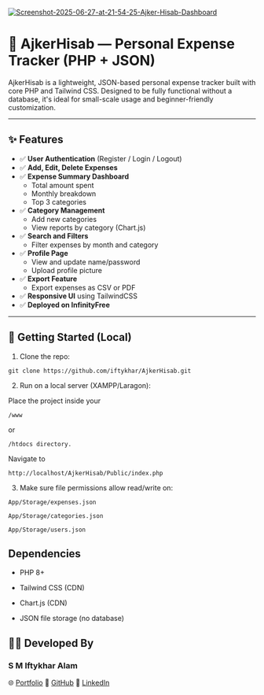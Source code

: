 <a href='https://postimages.org/' target='_blank'><img src='https://i.postimg.cc/MK77NFTC/Screenshot-2025-06-27-at-21-54-25-Ajker-Hisab-Dashboard.png' border='0' alt='Screenshot-2025-06-27-at-21-54-25-Ajker-Hisab-Dashboard'/></a>

# 💸 AjkerHisab — Personal Expense Tracker (PHP + JSON)

AjkerHisab is a lightweight, JSON-based personal expense tracker built with core PHP and Tailwind CSS. Designed to be fully functional without a database, it's ideal for small-scale usage and beginner-friendly customization.

---

## ✨ Features

- ✅ **User Authentication** (Register / Login / Logout)
- ✅ **Add, Edit, Delete Expenses**
- ✅ **Expense Summary Dashboard**
  - Total amount spent
  - Monthly breakdown
  - Top 3 categories
- ✅ **Category Management**
  - Add new categories
  - View reports by category (Chart.js)
- ✅ **Search and Filters**
  - Filter expenses by month and category
- ✅ **Profile Page**
  - View and update name/password
  - Upload profile picture
- ✅ **Export Feature**
  - Export expenses as CSV or PDF
- ✅ **Responsive UI** using TailwindCSS
- ✅ **Deployed on InfinityFree**

---

## 🚀 Getting Started (Local)

1. Clone the repo:

```
git clone https://github.com/iftykhar/AjkerHisab.git

```
2. Run on a local server (XAMPP/Laragon):

Place the project inside your 
``` 
/www
```
 or 
 ```
 /htdocs directory.
```

Navigate to 
```
http://localhost/AjkerHisab/Public/index.php

```

3. Make sure file permissions allow read/write on:

```
App/Storage/expenses.json

App/Storage/categories.json

App/Storage/users.json

```

## Dependencies

- PHP 8+

- Tailwind CSS (CDN)

- Chart.js (CDN)

- JSON file storage (no database)


## 👨‍💻 Developed By

### S M Iftykhar Alam

🌐 [Portfolio](https://iftykhar-portfolio.vercel.app)
🔗 [GitHub](https://github.com/iftykhar)
💼 [LinkedIn](https://www.linkedin.com/in/iftykhar-alam/)

